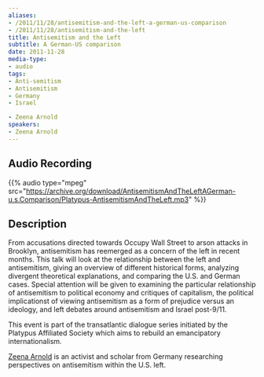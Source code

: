 ```yaml
---
aliases:
- /2011/11/28/antisemitism-and-the-left-a-german-us-comparison
- /2011/11/28/antisemitism-and-the-left
title: Antisemitism and the Left
subtitle: A German-US comparison
date: 2011-11-28
media-type:
- audio
tags:
- Anti-semitism
- Antisemitism
- Germany
- Israel

- Zeena Arnold
speakers:
- Zeena Arnold
---
```


## Audio Recording

{{% audio type="mpeg" src="https://archive.org/download/AntisemitismAndTheLeftAGerman-u.s.Comparison/Platypus-AntisemitismAndTheLeft.mp3" %}}

## Description

From accusations directed towards Occupy Wall Street to arson attacks in Brooklyn, antisemitism has reemerged as a concern of the left in recent months. This talk will look at the relationship between the left and antisemitism, giving an overview of different historical forms, analyzing divergent theoretical explanations, and comparing the U.S. and German cases. Special attention will be given to examining the particular relationship of antisemitism to political economy and critiques of capitalism, the political implicationst of viewing antisemitism as a form of prejudice versus an ideology, and left debates around antisemitism and Israel post-9/11.

This event is part of the transatlantic dialogue series initiated by the Platypus Affiliated Society which aims to rebuild an emancipatory internationalism.

[Zeena Arnold](/speakers/zeena-arnold/) is an activist and scholar from Germany researching perspectives on antisemitism within the U.S. left.
